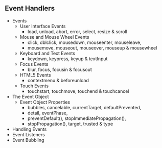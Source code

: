 ## Event Handlers

- Events
  - User Interface Events
    - load, unload, abort, error, select, resize & scroll
  - Mouse and Mouse Wheel Events
    - click, dblclick, mousedown, mouseenter, mouseleave,
    - mousemove, mouseout, mouseover, mouseup & mousewheel
  - Keyboard and Text Events
    - keydown, keypress, keyup & textInput
  - Focus Events
    - blur, focus, focusin & focusout
  - HTML5 Events
    - contextmenu & beforeunload
  - Touch Events
    - touchstart, touchmove, touchend & touchcancel
- The Event Object
  - Event Object Properties
    - bubbles, cancelable, currentTarget, defaultPrevented,
    - detail, eventPhase, 
    - preventDefault(), stopImmediatePropagation(),
    - stopPropagation(), target, trusted & type
- Handling Events
- Event Listeners
- Event Bubbling

